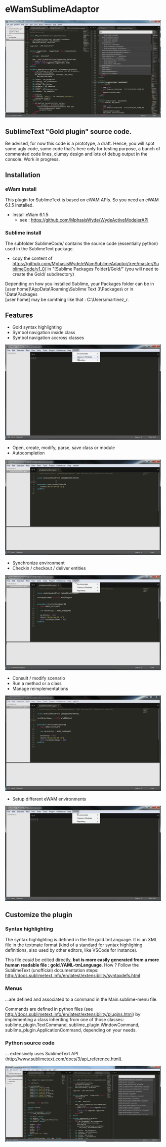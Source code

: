 # eWamSublimeAdaptor

![front end screen shot](screenshots/screenshot2.png)

## SublimeText "Gold plugin" source code.
Be advised, for now this code is a prototype, a draft. Hence, you will spot some ugly code, some code that's here only for testing purpose, a bunch of commented code lines, clumsy design and lots of debug output in the console. Work in progress.

## Installation
### eWam install
This plugin for SublimeText is based on eWAM APIs. So you need an eWAM 6.1.5 installed.

* Install eWam 6.1.5
  * see : https://github.com/MphasisWyde/WydeActiveModelerAPI	

### Sublime install
The subfolder SublimeCode/ contains the source code (essentially python) used in the SublimeText package.

* copy the content of https://github.com/MphasisWyde/eWamSublimeAdaptor/tree/master/SublimeCode/v1_0/ in "[Sublime Packages Folder]/Gold/" (you will need to create the Gold/ subdirectory)

Depending on how you installed Sublime, your Packages folder can be in [user home]\AppData\Roaming\Sublime Text 3\Packages\ or in <Sublime Install Folder>\Data\Packages\
[user home] may be somthing like that : C:\Users\martinez_r.

## Features

* Gold syntax highlighting
* Symbol navigation inside class
* Symbol navigation accross classes

![class navigation](screenshots/class-navigation.gif)

* Open, create, modify, parse, save class or module
* Autocompletion

![writing code](screenshots/code-writing2.gif)

* Synchronize environment
* Checkin / checkout / deliver entities

![synchronize](screenshots/synchronize.gif)

* Consult / modify scenario
* Run a method or a class
* Manage reimplementations

![scenarios](screenshots/scenarios.gif)


* Setup different eWAM environments

![environments](screenshots/general-environments.gif)


## Customize the plugin

### Syntax highlighting

The syntax highlighting is defined in the file gold.tmLanguage. It is an XML file in the textmate format (kind of a standard for syntax highlighing definitions, also used by other editors, like VSCode for instance).

This file _could_ be edited directly, **but is more easily generated from a more human readable file : gold.YAML-tmLanguage**. How ? Follow the SublimeText (unofficial) documentation steps: http://docs.sublimetext.info/en/latest/extensibility/syntaxdefs.html

### Menus

...are defined and associated to a command in the Main.sublime-menu file.

Commands are defined in python files (see http://docs.sublimetext.info/en/latest/extensibility/plugins.html) by implementing a class inheriting from one of those classes: sublime_plugin.TextCommand, sublime_plugin.WindowCommand, sublime_plugin.ApplicationCommand, depending on your needs.

### Python source code

... extensively uses SublimeText API (http://www.sublimetext.com/docs/3/api_reference.html).

![front end screen shot2](screenshots/screenshot.png)
